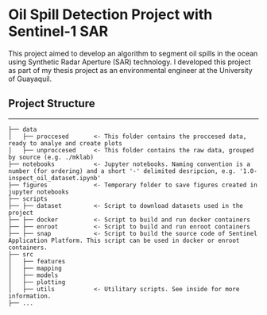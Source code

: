 # Oil Spill Detection Project with Sentinel-1 SAR

This project aimed to develop an algorithm to segment oil spills in the ocean using Synthetic Radar Aperture (SAR) technology. I developed this project as part of my thesis project as an environmental engineer at the University of Guayaquil.

## Project Structure
------------
```
├── data
│   ├── proccesed       <- This folder contains the proccesed data, ready to analye and create plots
│   ├── unproccesed     <- This folder contains the raw data, grouped by source (e.g. ./mklab)
├── notebooks           <- Jupyter notebooks. Naming convention is a number (for ordering) and a short '-' delimited desripcion, e.g. '1.0-inspect_oil_dataset.ipynb'
├── figures             <- Temporary folder to save figures created in jupyter notebooks
├── scripts
├── ├── dataset         <- Script to download datasets used in the project
├── ├── docker          <- Script to build and run docker containers
├── ├── enroot          <- Script to build and run enroot containers
├── ├── snap            <- Script to build the source code of Sentinel Application Platform. This script can be used in docker or enroot containers.
├── src
│   ├── features
│   ├── mapping
│   ├── models
│   ├── plotting
│   ├── utils           <- Utilitary scripts. See inside for more information.
├── ...
